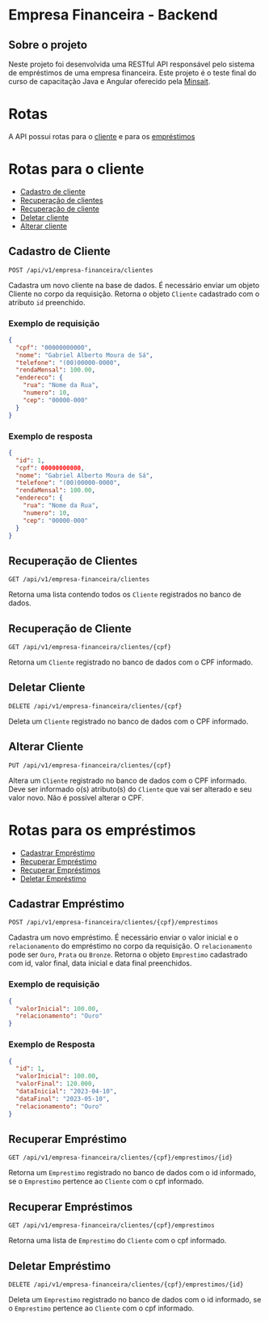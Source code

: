 # Empresa Financeira - Backend

## Sobre o projeto
Neste projeto foi desenvolvida uma RESTful API responsável pelo sistema de empréstimos de uma empresa financeira. Este projeto é o teste final do curso de capacitação Java e Angular oferecido pela [Minsait](https://www.minsait.com/pt).

# Rotas
A API possui rotas para o [cliente](#Rotas-para-o-cliente) e para os [empréstimos](#Rotas-para-os-empréstimos)

# Rotas para o cliente
* [Cadastro de cliente](#Cadastro-de-Cliente)
* [Recuperação de clientes](#Recuperação-de-Clientes)
* [Recuperação de cliente](#Recuperação-de-Cliente)
* [Deletar cliente](#Deletar-Cliente)
* [Alterar cliente](#Alterar-Cliente)

## Cadastro de Cliente
`POST /api/v1/empresa-financeira/clientes`

Cadastra um novo cliente na base de dados. É necessário enviar um objeto Cliente no corpo da requisição.
Retorna o objeto `Cliente` cadastrado com o atributo `id` preenchido.

### Exemplo de requisição
```JSON
{
  "cpf": "00000000000",
  "nome": "Gabriel Alberto Moura de Sá",
  "telefone": "(00)00000-0000",
  "rendaMensal": 100.00,
  "endereco": {
    "rua": "Nome da Rua",
    "numero": 10,
    "cep": "00000-000"
  }
}
```

### Exemplo de resposta
```JSON
{
  "id": 1,
  "cpf": 00000000000,
  "nome": "Gabriel Alberto Moura de Sá",
  "telefone": "(00)00000-0000",
  "rendaMensal": 100.00,
  "endereco": {
    "rua": "Nome da Rua",
    "numero": 10,
    "cep": "00000-000"
  }
}
```

## Recuperação de Clientes
`GET /api/v1/empresa-financeira/clientes`

Retorna uma lista contendo todos os `Cliente` registrados no banco de dados.

## Recuperação de Cliente
`GET /api/v1/empresa-financeira/clientes/{cpf}`

Retorna um `Cliente` registrado no banco de dados com o CPF informado.

## Deletar Cliente
`DELETE /api/v1/empresa-financeira/clientes/{cpf}`

Deleta um `Cliente` registrado no banco de dados com o CPF informado.

## Alterar Cliente
`PUT /api/v1/empresa-financeira/clientes/{cpf}`

Altera um `Cliente` registrado no banco de dados com o CPF informado. Deve ser informado o(s) atributo(s) do `Cliente` que vai ser alterado e seu valor novo. Não é possível alterar o CPF.

# Rotas para os empréstimos
* [Cadastrar Empréstimo](#cadastrar-empréstimo)
* [Recuperar Empréstimo](#recuperar-empréstimo)
* [Recuperar Empréstimos](#recuperar-empréstimos)
* [Deletar Empréstimo](#deletar-empréstimo)

## Cadastrar Empréstimo
`POST /api/v1/empresa-financeira/clientes/{cpf}/emprestimos`

Cadastra um novo empréstimo. É necessário enviar o valor inicial e o `relacionamento` do empréstimo no corpo da requisição. O `relacionamento` pode ser `Ouro`, `Prata` ou `Bronze`. Retorna o objeto `Emprestimo` cadastrado com id, valor final, data inicial e data final preenchidos.

### Exemplo de requisição
```JSON
{
  "valorInicial": 100.00,
  "relacionamento": "Ouro"
}
```
### Exemplo de Resposta
```JSON
{
  "id": 1,
  "valorInicial": 100.00,
  "valorFinal": 120.000,
  "dataInicial": "2023-04-10",
  "dataFinal": "2023-05-10",
  "relacionamento": "Ouro"
}
```

## Recuperar Empréstimo
`GET /api/v1/empresa-financeira/clientes/{cpf}/emprestimos/{id}`

Retorna um `Emprestimo` registrado no banco de dados com o id informado, se o `Emprestimo` pertence ao `Cliente` com o cpf informado.

## Recuperar Empréstimos
`GET /api/v1/empresa-financeira/clientes/{cpf}/emprestimos`

Retorna uma lista de `Emprestimo` do `Cliente` com o cpf informado.

## Deletar Empréstimo
`DELETE /api/v1/empresa-financeira/clientes/{cpf}/emprestimos/{id}`

Deleta um `Emprestimo` registrado no banco de dados com o id informado, se o `Emprestimo` pertence ao `Cliente` com o cpf informado.
